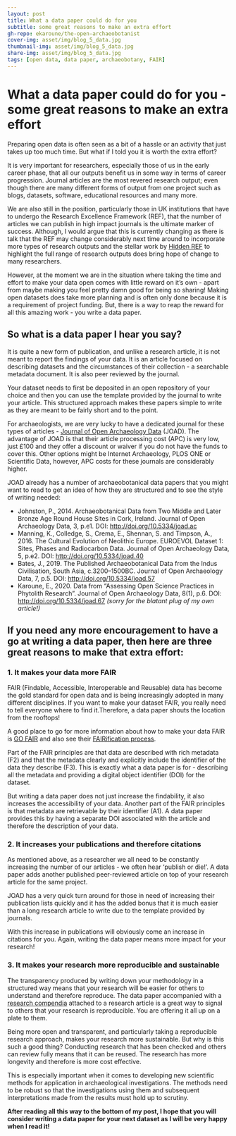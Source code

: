 ```yaml
---
layout: post
title: What a data paper could do for you
subtitle: some great reasons to make an extra effort
gh-repo: ekaroune/the-open-archaeobotanist
cover-img: asset/img/blog_5_data.jpg
thumbnail-img: asset/img/blog_5_data.jpg
share-img: asset/img/blog_5_data.jpg
tags: [open data, data paper, archaeobotany, FAIR]
---
```


# What a data paper could do for you - some great reasons to make an extra effort

Preparing open data is often seen as a bit of a hassle or an activity that just takes up too much time. But what if I told you it is worth the extra effort? 

It is very important for researchers, especially those of us in the early career phase, that all our outputs benefit us in some way in terms of career progression. Journal articles are the most revered research output; even though there are many different forms of output from one project such as blogs, datasets, software, educational resources and many more. 

We are also still in the position, particularly those in UK institutions that have to undergo the Research Excellence Framework (REF), that the number of articles we can publish in high impact journals is the ultimate marker of success. Although, I would argue that this is currently changing as there is talk that the REF may change considerably next time around to incorporate more types of research outputs and the stellar work by [Hidden REF](https://hidden-ref.org/) to highlight the full range of research outputs does bring hope of change to many researchers.  

However, at the moment we are in the situation where taking the time and effort to make your data open comes with little reward on it’s own - apart from maybe making you feel pretty damn good for being so sharing! Making open datasets does take more planning and is often only done because it is a requirement of project funding. But, there is a way to reap the reward for all this amazing work - you write a data paper.

## So what is a data paper I hear you say? 
It is quite a new form of publication, and unlike a research article, it is not meant to report the findings of your data. It is an article focused on describing datasets and the circumstances of their collection - a searchable metadata document. It is also peer reviewed by the journal. 

Your dataset needs to first be deposited in an open repository of your choice and then you can use the template provided by the journal to write your article. This structured approach makes these papers simple to write as they are meant to be fairly short and to the point.

For archaeologists, we are very lucky to have a dedicated journal for these types of articles - [Journal of Open Archaeology Data](https://openarchaeologydata.metajnl.com/) (JOAD). The advantage of JOAD is that their article processing cost (APC) is very low, just £100 and they offer a discount or waiver if you do not have the funds to cover this. Other options might be Internet Archaeology, PLOS ONE or Scientific Data, however, APC costs for these journals are considerably higher. 

JOAD already has a number of archaeobotanical data papers that you might want to read to get an idea of how they are structured and to see the style of writing needed:

* Johnston, P., 2014. Archaeobotanical Data from Two Middle and Later Bronze Age Round House Sites in Cork, Ireland. Journal of Open Archaeology Data, 3, p.e1. DOI: http://doi.org/10.5334/joad.ac
* Manning, K., Colledge, S., Crema, E., Shennan, S. and Timpson, A., 2016. The Cultural Evolution of Neolithic Europe. EUROEVOL Dataset 1: Sites, Phases and Radiocarbon Data. Journal of Open Archaeology Data, 5, p.e2. DOI: http://doi.org/10.5334/joad.40
* Bates, J., 2019. The Published Archaeobotanical Data from the Indus Civilisation, South Asia, c.3200–1500BC. Journal of Open Archaeology Data, 7, p.5. DOI: http://doi.org/10.5334/joad.57
* Karoune, E., 2020. Data from “Assessing Open Science Practices in Phytolith Research”. Journal of Open Archaeology Data, 8(1), p.6. DOI: http://doi.org/10.5334/joad.67 *(sorry for the blatant plug of my own article!)*
 
## If you need any more encouragement to have a go at writing a data paper, then here are three great reasons to make that extra effort:

### 1. It makes your data more FAIR 

FAIR (Findable, Accessible, Interoperable and Reusable) data has become the gold standard for open data and is being increasingly adopted in many different disciplines. If you want to make your dataset FAIR, you really need to tell everyone where to find it.Therefore, a data paper shouts the location from the rooftops!  

A good place to go for more information about how to make your data FAIR is [GO FAIR](https://www.go-fair.org/fair-principles/) and also see their [FAIRification process](https://www.go-fair.org/fair-principles/fairification-process/). 

Part of the FAIR principles are that data are described with rich metadata (F2) and that the metadata clearly and explicitly include the identifier of the data they describe (F3). This is exactly what a data paper is for - describing all the metadata and providing a digital object identifier (DOI) for the dataset. 

But writing a data paper does not just increase the findability, it also increases the accessibility of your data. Another part of the FAIR principles is that metadata are retrievable by their identifier (A1). A data paper provides this by having a separate DOI associated with the article and therefore the description of your data.

### 2. It increases your publications and therefore citations

As mentioned above, as a researcher we all need to be constantly increasing the number of our articles - we often hear ‘publish or die!’. A data paper adds another published peer-reviewed article on top of your research article for the same project. 

JOAD has a very quick turn around for those in need of increasing their publication lists quickly and it has the added bonus that it is much easier than a long research article to write due to the template provided by journals.

With this increase in publications will obviously come an increase in citations for you. Again, writing the data paper means more impact for your research!

### 3. It makes your research more reproducible and sustainable

The transparency produced by writing down your methodology in a structured way means that your research will be easier for others to understand and therefore reproduce. The data paper accompanied with a [research compendia](https://the-turing-way.netlify.app/reproducible-research/compendia.html)  attached to a research article is a great way to signal to others that your research is reproducible. You are offering it all up on a plate to them.

Being more open and transparent, and particularly taking a reproducible research approach, makes your research more sustainable. But why is this such a good thing? Conducting research that has been checked and others can review fully means that it can be reused. The research has more longevity and therefore is more cost effective. 

This is especially important when it comes to developing new scientific methods for application in archaeological investigations. The methods need to be robust so that the investigations using them and subsequent interpretations made from the results must hold up to scrutiny. 

**After reading all this way to the bottom of my post, I hope that you will consider writing a data paper for your next dataset as I will be very happy when I read it!**
